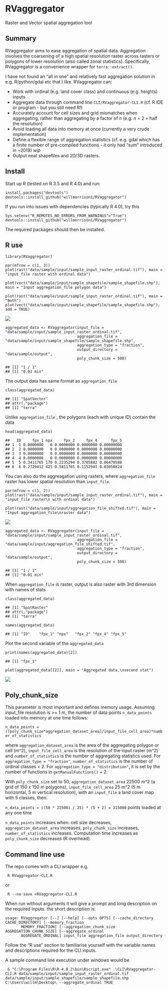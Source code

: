 RVaggregator
============

Raster and Vector spatial aggregation tool

Summary
-------

RVaggregator aims to ease aggregation of spatial data. Aggregation
involves the coarsening of a high spatial resolution raster across
rasters or polygons of lower resolution (also called zonal statistics).
Specifically, RVaggregator is a convenience wrapper for
`terra::extract()`.

I have not found an “all in one” and relatively fast aggregation
solution in e.g. R/python/gdal etc that I like. RVaggregator can:

-   Work with ordinal (e.g. land cover class) and continuous
    (e.g. heights) inputs
-   Aggregate data through command line `CLI/RVaggregator-CLI.R` (cf. R
    IDE or program - but you still need R!)
-   Accurately account for cell sizes and grid mismatches when
    aggregating, rather than aggregating by a factor of *n* (e.g. *n* =
    2 = half the resolution)
-   Avoid loading all data into memory at once (currently a very crude
    implementation)
-   Define a flexible range of aggregation statistics (cf. e.g. gdal
    which has a finite number of pre-compiled functions - it only had
    “sum” introduced in ~2019) *wip*
-   Output neat shapefiles and 2D/3D rasters.

Install
-------

Start up R (tested on R 3.5 and R 4.0) and run:

    install.packages("devtools")
    devtools::install_github("willmorrison1/RVaggregator")

If you run into issues with dependencies (typically R 4.0), try this

    Sys.setenv("R_REMOTES_NO_ERRORS_FROM_WARNINGS"="True")
    devtools::install_github("willmorrison1/RVaggregator")

The required packages should then be installed.

R use
-----

    library(RVaggregator)

    par(mfrow = c(1, 3))
    plot(rast("data/sample/input/sample_input_raster_ordinal.tif"), main = "input_file raster with ordinal data")

    plot(vect("data/sample/input/sample_shapefile/sample_shapefile.shp"), main = "Input aggregation_file polygon data")

    plot(rast("data/sample/input/sample_input_raster_ordinal.tif"), main = "Both")
    plot(vect("data/sample/input/sample_shapefile/sample_shapefile.shp"), add = TRUE)

![](README_files/figure-markdown_strict/unnamed-chunk-4-1.png)

    aggregated_data <- RVaggregator(input_file = "data/sample/input/sample_input_raster_ordinal.tif",
                                    aggregation_file = "data/sample/input/sample_shapefile/sample_shapefile.shp",
                                    aggregation_type = "fraction",
                                    output_directory = "data/sample/output",
                                    poly_chunk_size = 500)

    ## [1] "1 / 1"
    ## [1] "0.01 min"

The output data has same format as `aggregation_file`

    class(aggregated_data)

    ## [1] "SpatVector"
    ## attr(,"package")
    ## [1] "terra"

Unlike `aggregation_file` , the polygons (each with unique ID) contain
the data

    head(aggregated_data)

    ##   ID     fpx_1 npx     fpx_2     fpx_4      fpx_5
    ## 1  1 0.0000000   0 0.0000000 0.0000000 0.00000000
    ## 2  2 0.0000000   0 0.0000000 0.0000000 0.00000000
    ## 3  3 0.0000000   0 0.0000000 0.0000000 0.00000000
    ## 4  4 0.0000000   0 0.0000000 0.0000000 0.00000000
    ## 5  5 0.3411765 170 0.2235294 0.3705882 0.06470588
    ## 6  6 0.2729412 425 0.5811765 0.1152941 0.03058824

You can also do the aggreagation using rasters, where `aggregation_file`
raster has lower spatial resolution than `input_file`.

    par(mfrow = c(1, 2))
    plot(rast("data/sample/input/sample_input_raster_ordinal.tif"), main = "input_file raster\n with ordinal data")

    plot(rast("data/sample/input/aggregation_file_shifted.tif"), main = "Input aggregation_file\nraster data")

![](README_files/figure-markdown_strict/unnamed-chunk-7-1.png)

    aggregated_data <- RVaggregator(input_file = "data/sample/input/sample_input_raster_ordinal.tif",
                                    aggregation_file = "data/sample/input/aggregation_file_shifted.tif",
                                    aggregation_type = "fraction",
                                    output_directory = "data/sample/output",
                                    poly_chunk_size = 500)

    ## [1] "1 / 1"
    ## [1] "0.01 min"

When `aggregation_file` is raster, output is also raster with 3rd
dimension with names of stats

    class(aggregated_data)

    ## [1] "SpatRaster"
    ## attr(,"package")
    ## [1] "terra"

    names(aggregated_data)

    ## [1] "ID"    "fpx_1" "npx"   "fpx_2" "fpx_4" "fpx_5"

Plot the second variable of the `aggregated_data`

    print(names(aggregated_data)[2])

    ## [1] "fpx_1"

    plot(aggregated_data[[2]], main = "Aggregated data,\nsecond stat")

![](README_files/figure-markdown_strict/unnamed-chunk-9-1.png)

Poly\_chunk\_size
-----------------

This parameter is most important and defines memory usage. Assuming
input\_file resolution is &gt;= 1 m, the number of data points
`n_data_points` loaded into memory at one time follows:

`n_data_points = ((poly_chunk_size*aggregation_dataset_area)/input_file_cell_area)*number_of_statistics`

where `aggregation_dataset_area` is the area of the aggregating polygon
or cell (m^2), `input_file_cell_area` is the resolution of the input
raster (m^2) and `number_of_statistics` is the number of aggregating
statistics used. For `aggregation_type = "fraction"`,
`number_of_statistics` is the number of ordinal classes + 2. For
`aggregation_type = "distribution"`, it is set by the number of
functions in `getManualFunctions()` + 2.

With `poly_chunk_size` set to 50, `aggregation_dataset_area` 22500 m^2
(a grid of 150 x 150 m polygons), `input_file_cell_area` 25 m^2 (5 m
horizontal, 5 m vertical resolution), with an `input_file` a land cover
map with 5 classes, then:

`n_data_points = ((50 * 22500) / 25) * (5 + 2) = 315000` points loaded
at any one time

`n_data_points` increases when: cell size decreases,
`aggregation_dataset_area` increases, `poly_chunk_size` increases,
`number_of_statistics` increases. Computation time increases as
`poly_chunk_size` decreases (R overhead).

Command line use
----------------

The repo comes with a CLI wrapper e.g.

     R RVaggregator-CLI.R

or

     R --no-save <RVaggregator-CLI.R

When run without arguments it will give a prompt and long description on
the required inputs. the short description is:

    usage: RVaggregator [--] [--help] [--opts OPTS] [--cache_directory CACHE_DIRECTORY] [--memory_fraction
           MEMORY_FRACTION] [--aggregation_chunk_size AGGREGATION_CHUNK_SIZE] [--aggregate_ordinal
           AGGREGATE_ORDINAL] input_file aggregation_file output_directory

Follow the “R use” section to familiarise yourself with the variable
names and descriptions required for the CLI inputs.

A sample command line execution under windows would be

     & "C:\Program Files\R\R-4.0.2\bin\Rscript.exe" .\CLI\RVaggregator-CLI.R data/sample/input/sample_input_raster_ordinal.tif data/sample/input/sample_shapefile/sample_shapefile.shp C:\Users\willm\Desktop\ --aggregate_ordinal TRUE
